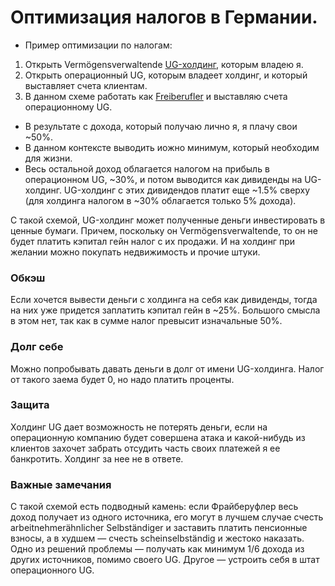 # Оптимизация налогов в Германии.

* Пример оптимизации по налогам:
1. Открыть Vermögensverwaltende [UG-холдинг](https://lukinski.ru/unternehmergesellschaft-ug-haftungsbeschraenkt-%d1%84%d0%be%d1%80%d0%bc%d0%b8%d1%80%d0%be%d0%b2%d0%b0%d0%bd%d0%b8%d0%b5-%d1%84%d0%b8%d0%bd%d0%b0%d0%bd%d1%81%d0%b8%d1%80%d0%be%d0%b2%d0%b0%d0%bd/), которым владею я.
2. Открыть операционный UG, которым владеет холдинг, и который выставляет счета клиентам.
3. В данном схеме работать как [Freiberufler](https://www.tupa-germania.ru/biznes/svobodnye-professii.html) и выставляю счета операционному UG.

* В результате с дохода, который получаю лично я, я плачу свои ~50%. 
* В данном контексте выводить иожно минимум, который необходим для жизни. 
* Весь остальной доход облагается налогом на прибыль в операционном UG, ~30%, и потом выводится как дивиденды на UG-холдинг. UG-холдинг с этих дивидендов платит еще ~1.5% сверху (для холдинга налогом в ~30% облагается только 5% дохода).

С такой схемой, UG-холдинг может полученные деньги инвестировать в ценные бумаги. Причем, поскольку он Vermögensverwaltende, то он не будет платить кэпитал гейн налог с их продажи. И на холдинг при желании можно покупать недвижимость и прочие штуки.

### Обкэш
Если хочется вывести деньги с холдинга на себя как дивиденды, тогда на них уже придется заплатить кэпитал гейн в ~25%. Большого смысла в этом нет, так как в сумме налог превысит изначальные 50%.

### Долг себе
Можно попробывать давать деньги в долг от имени UG-холдинга.
Налог от такого заема будет 0, но надо платить проценты. 

### Защита
Холдинг UG дает возможность не потерять деньги, если на операционную компанию будет совершена атака и какой-нибудь из клиентов захочет забрать отсудить часть своих платежей я ее банкротить. Холдинг за нее не в ответе.

### Важные замечания
С такой схемой есть подводный камень: если Фрайберуфлер весь доход получает из одного источника, его могут в лучшем случае счесть arbeitnehmerähnlicher Selbständiger и заставить платить пенсионные взносы, а в худшем — счесть scheinselbständig и жестоко наказать. Одно из решений проблемы — получать как минимум 1/6 дохода из других источников, помимо своего UG. Другое — устроить себя в штат операционного UG.
